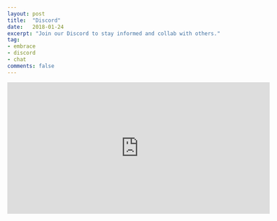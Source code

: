```yaml
---
layout: post
title:  "Discord"
date:   2018-01-24
excerpt: "Join our Discord to stay informed and collab with others."
tag:
- embrace
- discord
- chat
comments: false
---
```

<iframe src="https://discordapp.com/widget?id=389540173693714434&theme=dark" width="600" height="300" align="center" allowtransparency="true" frameborder="0"></iframe>
